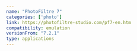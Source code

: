 ```yaml
---
name: "PhotoFiltre 7"
categories: ['photo']
link: https://photofiltre-studio.com/pf7-en.htm
compatibility: emulation
versionFrom: "7.2.1"
type: applications
---
```


